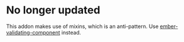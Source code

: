 # No longer updated

This addon makes use of mixins, which is an anti-pattern. Use [ember-validating-component](https://github.com/rmmmp/ember-validating-component) instead.
